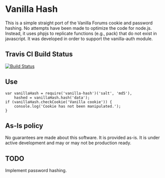 Vanilla Hash
============

This is a simple straight port of the Vanilla Forums cookie and
password hashing. No attempts have been made to optimize the code
for node.js. Instead, it uses phpjs to replicate functions (e.g.,
pack) that do not exist in javascript. It was developed in order to
support the vanilla-auth module.

Travis CI Build Status
----------------------

[![Build Status](https://secure.travis-ci.org/kjvalencik/vanilla-hash.png?branch=master)](http://travis-ci.org/kjvalencik/vanilla-hash)

Use
---

    var vanillaHash = require('vanilla-hash')('salt', 'md5'),
    	hashed = vanillaHash.hash('data');
    if (vanillaHash.checkCookie('Vanilla cookie')) {
    	console.log('Cookie has not been manipulated.');
    }

As-Is policy
------------

No guarantees are made about this software. It is provided as-is. It is
under active development and may or may not be production ready. 

TODO
----

Implement password hashing.